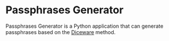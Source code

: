 # Passphrases Generator
Passphrases Generator is a Python application that can generate passphrases based on the [Diceware](https://en.wikipedia.org/wiki/Diceware) method.